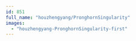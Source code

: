 ```yaml
---
id: 851
full_name: "houzhengyang/PronghornSingularity"
images: 
  - "houzhengyang-PronghornSingularity-first"
---
```

